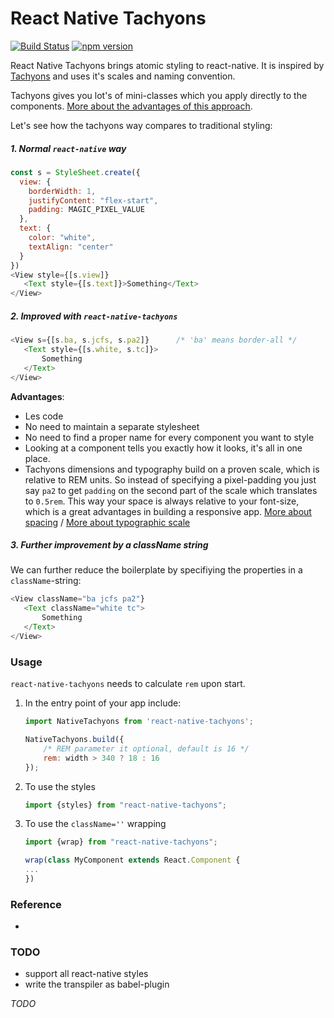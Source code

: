 # React Native Tachyons
[![Build Status](https://travis-ci.org/fab1an/react-native-tachyons.svg?branch=master)](https://travis-ci.org/fab1an/react-native-tachyons) [![npm version](https://badge.fury.io/js/react-native-tachyons.svg)](https://badge.fury.io/js/react-native-tachyons)

React Native Tachyons brings atomic styling to react-native. It is inspired by [Tachyons](http://tachyons.io) and uses it's scales and naming convention.

Tachyons gives you lot's of mini-classes which you apply directly to the components. [More about the advantages of this approach](http://mrmrs.io/writing/2016/03/24/scalable-css).

Let's see how the tachyons way compares to traditional styling:

##### 1. Normal `react-native` way

```javascript
const s = StyleSheet.create({
  view: {
    borderWidth: 1,
    justifyContent: "flex-start",
    padding: MAGIC_PIXEL_VALUE
  },
  text: {
    color: "white",
    textAlign: "center"
  }
})
<View style={[s.view]}
   <Text style={[s.text]}>Something</Text>
</View>
```

##### 2. Improved with `react-native-tachyons`

```javascript
<View s={[s.ba, s.jcfs, s.pa2]}      /* 'ba' means border-all */
   <Text style={[s.white, s.tc]}>
       Something
   </Text>
</View>
```
**Advantages**:
* Les code
* No need to maintain a separate stylesheet
* No need to find a proper name for every component you want to style
* Looking at a component tells you exactly how it looks, it's all in one place.
* Tachyons dimensions and typography build on a proven scale, which is relative to REM units. So instead of specifying a pixel-padding you just say `pa2` to get `padding` on the second part of the scale which translates to `0.5rem`. This way your space is always relative to your font-size, which is a great advantages in building a responsive app. [More about spacing](http://tachyons.io/docs/layout/spacing/) / [More about typographic scale](http://tachyons.io/docs/typography/scale/)





##### 3. Further improvement by a className string
We can further reduce the boilerplate by specifiying the properties in a `className`-string:

```javascript
<View className="ba jcfs pa2"}
   <Text className="white tc">
       Something
   </Text>
</View>
```

### Usage
`react-native-tachyons` needs to calculate `rem` upon start.

1. In the entry point of your app include:
   ```javascript
   import NativeTachyons from 'react-native-tachyons';

   NativeTachyons.build({
       /* REM parameter it optional, default is 16 */
       rem: width > 340 ? 18 : 16
   });
   ```

2. To use the styles
   ```javascript
   import {styles} from "react-native-tachyons";
   ```

3. To use the `className=''` wrapping
   ```javascript
   import {wrap} from "react-native-tachyons";

   wrap(class MyComponent extends React.Component {
   ...
   })

   ````


### Reference
*
### TODO
* support all react-native styles
* write the transpiler as babel-plugin



*TODO*


